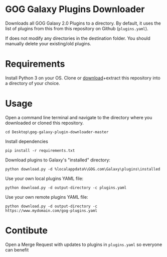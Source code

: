 # GOG Galaxy Plugins Downloader

Downloads all GOG Galaxy 2.0 Plugins to a directory. By default, it uses the
list of plugins from this from this repository on Github (`plugins.yaml`).

If does not modify any directories in the destination folder. You should
manually delete your existing/old plugins.

# Requirements

Install Python 3 on your OS. Clone or [download](https://github.com/Slashbunny/gog-galaxy-plugin-downloader/archive/master.zip)+extract this repository into a directory of your choice.

# Usage

Open a command line terminal and navigate to the directory where you downloaded
or cloned this repository.

```
cd Desktop\gog-galaxy-plugin-downloader-master
```

Install dependencies

```
pip install -r requirements.txt
```

Download plugins to Galaxy's "installed" directory:

```
python download.py -d %localappdata%\GOG.com\Galaxy\plugins\installed
```

Use your own local plugins YAML file:

```
python download.py -d output-directory -c plugins.yaml
```

Use your own remote plugins YAML file:

```
python download.py -d output-directory -c https://www.mydomain.com/gog-plugins.yaml
```

# Contibute

Open a Merge Request with updates to plugins in `plugins.yaml` so everyone
can benefit

